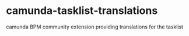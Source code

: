 camunda-tasklist-translations
=============================

camunda BPM community extension providing translations for the tasklist
